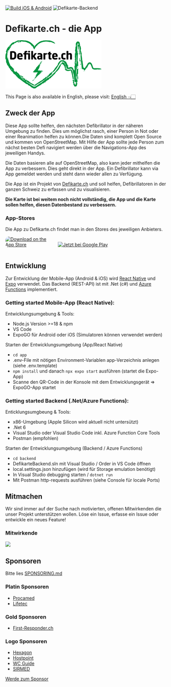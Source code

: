 [![Build iOS & Android](https://github.com/chnuessli/defikarte.ch-app/actions/workflows/app-deployment.yml/badge.svg)](https://github.com/chnuessli/defikarte.ch-app/actions/workflows/app-deployment.yml)
![Defikarte-Backend](https://github.com/chnuessli/defikarte.ch-app/workflows/Defikarte-Backend/badge.svg?branch=main)

# Defikarte.ch - die App

<img src="./app/assets/logo_defikarte.png" alt="defikarte.ch" style="height:150px"/>

This Page is also available in English, please visit: [English 👈🏻](README_en.md)

## Zweck der App

Diese App sollte helfen, den nächsten Defibrillator in der näheren Umgebung zu finden. Dies um möglichst rasch, einer Person in Not oder einer Reanimation helfen zu können.Die Daten sind komplett Open Source und kommen von OpenStreetMap. Mit Hilfe der App sollte jede Person zum nächst besten Defi navigiert werden über die Navigations-App des jeweiligen Handys.

Die Daten basieren alle auf OpenStreetMap, also kann jeder mithelfen die App zu verbessern. Dies geht direkt in der App. Ein Defibrillator kann via App gemeldet werden und steht dann wieder allen zu Verfügung.

Die App ist ein Projekt von [Defikarte.ch](https://www.defikarte.ch) und soll helfen, Defibrillatoren in der ganzen Schweiz zu erfassen und zu visualisieren.

**Die Karte ist bei weitem noch nicht vollständig, die App und die Karte sollen helfen, diesen Datenbestand zu verbessern.**

### App-Stores

Die App zu Defikarte.ch findet man in den Stores des jeweiligen Anbieters.

<div style="display:flex; gap:20px; align-items:start;">
<a href="https://apps.apple.com/ch/app/defikarte-ch/id1549569525?itsct=apps_box_badge&amp;itscg=30200" style="display: inline-block; overflow: hidden; border-radius: 10px; width: 150px; height: 50px;"><img src="https://tools.applemediaservices.com/api/badges/download-on-the-app-store/black/de-de?size=250x83&amp;releaseDate=1613952000" alt="Download on the App Store" style="border-radius: 10px; width: 150px; height: 50px;"></a>

<a style="display: inline-block; overflow: hidden;margin:-6px;" href='https://play.google.com/store/apps/details?id=ch.defikarte.app'><img style="height:63px;" alt='Jetzt bei Google Play' src='https://play.google.com/intl/de_de/badges/static/images/badges/de_badge_web_generic.png'/></a>

</div>

## Entwicklung

Zur Entwicklung der Mobile-App (Android & iOS) wird [React Native](https://reactnative.dev/) und [Expo](https://expo.io) verwendet. Das Backend (REST-API) ist mit .Net (c#) und [Azure Functions](https://docs.microsoft.com/en-us/azure/azure-functions/functions-overview) implementiert.

### Getting started Mobile-App (React Native):

Entwicklungsumgebung & Tools:

- Node.js Version >=18 & npm
- VS Code
- ExpoGO für Android oder iOS (Simulatoren können verwendet werden)

Starten der Entwicklungsumgebung (App/React Native)

- `cd app`
- .env-File mit nötigen Environment-Variablen app-Verzeichnis anlegen (siehe .env.template)
- `npm install` und danach `npx expo start` ausführen (startet die Expo-App)
- Scanne den QR-Code in der Konsole mit dem Entwicklungsgerät => ExpoGO-App startet

### Getting started Backend (.Net/Azure Functions):

Enticklungsumgbeung & Tools:

- x86-Umgebung (Apple Silicon wird aktuell nicht untersützt)
- .Net 6
- Visual Studio oder Visual Studio Code inkl. Azure Function Core Tools
- Postman (empfohlen)

Starten der Entwicklungsumgebung (Backend / Azure Functions)

- `cd backend`
- DefikarteBackend.sln mit Visual Studio / Order in VS Code öffnen
- local.settings.json hinzufügen (wird für Storage emulation benötigt)
- In Visual Studio debugging starten / `dotnet run`
- Mit Postman http-requests ausführen (siehe Console für locale Ports)

## Mitmachen

Wir sind immer auf der Suche nach motivierten, offenen Mitwirkenden die unser Projekt unterstützen wollen. Löse ein Issue, erfasse ein Issue oder entwickle ein neues Feature!

### Mitwirkende

<a href="https://github.com/chnuessli/defikarte.ch-app/graphs/contributors">
  <img src="https://contributors-img.web.app/image?repo=chnuessli/defikarte.ch-app" />
</a>

## Sponsoren

Bitte lies [SPONSORING.md](SPONSORING.md)

### Platin Sponsoren

- [Procamed](https://www.procamed.ch)
- [Lifetec](https://www.lifetec.ch)

### Gold Sponsoren

- [First-Responder.ch](https://www.procamed.ch)

### Logo Sponsoren

- [Hexagon](http://www.hexagonsi.com)
- [Hostpoint](http://www.hostpoint.ch)
- [WC Guide](https://www.wc-guide.com)
- [SIRMED](https://www.sirmed.ch)

[Werde zum Sponsor](https://github.com/sponsors/chnuessli)
